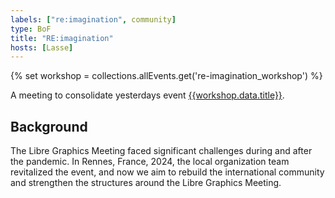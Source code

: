 ```yaml
---
labels: ["re:imagination", community]
type: BoF
title: "RE:imagination"
hosts: [Lasse]
---
```


{% set workshop = collections.allEvents.get('re-imagination_workshop') %}

A meeting to consolidate yesterdays event [{{workshop.data.title}}]({{workshop.url}}).

## Background

The Libre Graphics Meeting faced significant challenges during and after
the pandemic. In Rennes, France, 2024, the local organization team revitalized
the event, and now we aim to rebuild the international community and
strengthen the structures around the Libre Graphics Meeting.
